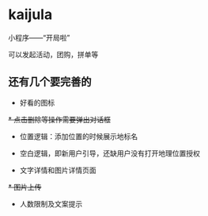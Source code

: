 kaijula
============================

小程序——“开局啦”

可以发起活动，团购，拼单等

还有几个要完善的
--------------------

* 好看的图标

~~* 点击删除等操作需要弹出对话框~~

* 位置逻辑：添加位置的时候展示地标名

* 空白逻辑，即新用户引导，还缺用户没有打开地理位置授权

* 文字详情和图片详情页面

~~* 图片上传~~

* 人数限制及文案提示
